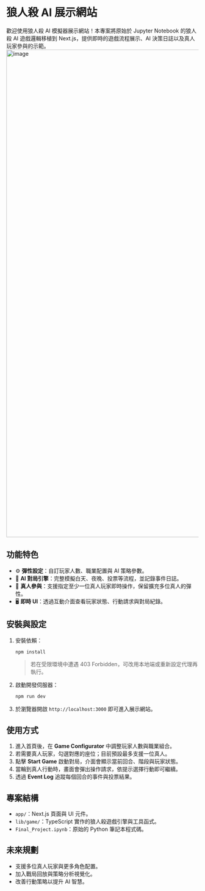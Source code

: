 <!-- <div align="right">
  <button id="toggle-lang" type="button">Switch to English</button>
</div> -->

<div id="lang-zh" style="display: block;">

# 狼人殺 AI 展示網站

歡迎使用狼人殺 AI 模擬器展示網站！本專案將原始於 Jupyter Notebook 的狼人殺 AI 遊戲邏輯移植到 Next.js，提供即時的遊戲流程展示、AI 決策日誌以及真人玩家參與的示範。
<img width="1509" height="1274" alt="image" src="https://github.com/user-attachments/assets/28589ca5-8326-407b-95b1-bc8e27cfbe6e" />


## 功能特色

- ⚙️ **彈性設定**：自訂玩家人數、職業配置與 AI 策略參數。
- 🧠 **AI 對局引擎**：完整模擬白天、夜晚、投票等流程，並記錄事件日誌。
- 🙋 **真人參與**：支援指定至少一位真人玩家即時操作，保留擴充多位真人的彈性。
- 🖥️ **即時 UI**：透過互動介面查看玩家狀態、行動請求與對局紀錄。

## 安裝與設定

1. 安裝依賴：
   ```bash
   npm install
   ```
   > 若在受限環境中遭遇 403 Forbidden，可改用本地端或重新設定代理再執行。

2. 啟動開發伺服器：
   ```bash
   npm run dev
   ```

3. 於瀏覽器開啟 `http://localhost:3000` 即可進入展示網站。

## 使用方式

1. 進入首頁後，在 **Game Configurator** 中調整玩家人數與職業組合。
2. 若需要真人玩家，勾選對應的座位；目前預設最多支援一位真人。
3. 點擊 **Start Game** 啟動對局，介面會顯示當前回合、階段與玩家狀態。
4. 當輪到真人行動時，畫面會彈出操作請求，依提示選擇行動即可繼續。
5. 透過 **Event Log** 追蹤每個回合的事件與投票結果。

## 專案結構

- `app/`：Next.js 頁面與 UI 元件。
- `lib/game/`：TypeScript 實作的狼人殺遊戲引擎與工具函式。
- `Final_Project.ipynb`：原始的 Python 筆記本程式碼。

## 未來規劃

- 支援多位真人玩家與更多角色配置。
- 加入戰局回放與策略分析視覺化。
- 改善行動策略以提升 AI 智慧。

</div>

<div id="lang-en" style="display: none;">

# Werewolf AI Demo Site

Welcome to the Werewolf AI simulator demo! This project ports the original Jupyter Notebook Werewolf AI logic into a Next.js web experience with real-time game flow visualisation, AI decision logs, and optional human participation.

## Key Features

- ⚙️ **Flexible setup**: Configure player counts, role presets, and AI strategy parameters.
- 🧠 **AI engine**: Simulates night/day/voting phases and records detailed event logs.
- 🙋 **Human seat**: Allow at least one human player to act in real time, with room for future multi-seat expansion.
- 🖥️ **Interactive UI**: Monitor player states, decision prompts, and match history live.

## Installation & Setup

1. Install dependencies:
   ```bash
   npm install
   ```
   > If you encounter a 403 Forbidden in restricted environments, try running locally or configuring a proxy before retrying.

2. Start the development server:
   ```bash
   npm run dev
   ```

3. Open `http://localhost:3000` in your browser to explore the demo.

## How to Play

1. On the home page, tune the **Game Configurator** to set player counts and role presets.
2. Enable a human seat if desired; the current demo supports up to one human participant.
3. Click **Start Game** to launch the match. The UI displays the current round, phase, and player board.
4. When it's time for the human to act, a prompt appears with available actions—follow the instructions to continue.
5. Review the **Event Log** to trace each round's events and voting outcomes.

## Project Structure

- `app/`: Next.js pages and UI components.
- `lib/game/`: TypeScript Werewolf engine and helpers.
- `Final_Project.ipynb`: Original Python notebook implementation.

## Roadmap

- Support multiple human players and additional role packs.
- Add replay and strategy visualisation tools.
- Enhance AI heuristics for smarter decisions.

</div>

<script>
const toggleButton = document.getElementById('toggle-lang');
const zhSection = document.getElementById('lang-zh');
const enSection = document.getElementById('lang-en');
if (toggleButton && zhSection && enSection) {
  toggleButton.addEventListener('click', () => {
    const isZhVisible = zhSection.style.display !== 'none';
    zhSection.style.display = isZhVisible ? 'none' : 'block';
    enSection.style.display = isZhVisible ? 'block' : 'none';
    toggleButton.textContent = isZhVisible ? '切換回中文' : 'Switch to English';
  });
}
</script>
